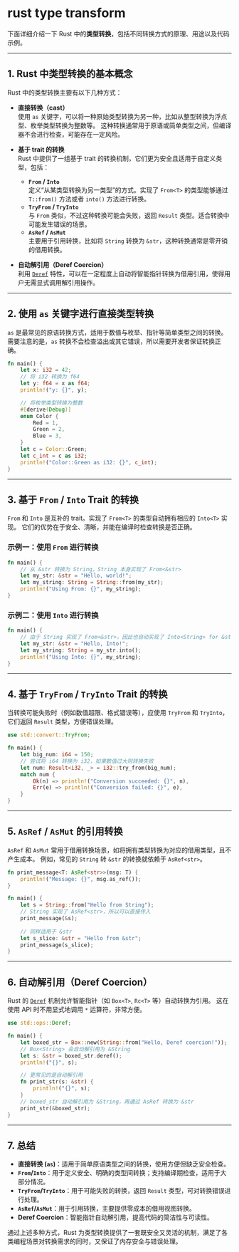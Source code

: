 # rust type transform

下面详细介绍一下 Rust 中的**类型转换**，包括不同转换方式的原理、用途以及代码示例。

---

## 1. Rust 中类型转换的基本概念

Rust 中的类型转换主要有以下几种方式：

- **直接转换（cast）**  
  使用 `as` 关键字，可以将一种原始类型转换为另一种，比如从整型转换为浮点型、枚举类型转换为整数等。
  这种转换通常用于原语或简单类型之间，但编译器不会进行检查，可能存在一定风险。

- **基于 trait 的转换**  
  Rust 中提供了一组基于 trait 的转换机制，它们更为安全且适用于自定义类型，包括：
  - **`From` / `Into`**  
    定义“从某类型转换为另一类型”的方式。实现了 `From<T>` 的类型能够通过 `T::from()` 方法或者 `into()` 方法进行转换。
  - **`TryFrom` / `TryInto`**  
    与 `From` 类似，不过这种转换可能会失败，返回 `Result` 类型。适合转换中可能发生错误的场景。
  - **`AsRef` / `AsMut`**  
    主要用于引用转换，比如将 `String` 转换为 `&str`，这种转换通常是零开销的借用转换。

- **自动解引用（Deref Coercion）**  
  利用 [`Deref`](https://doc.rust-lang.org/std/ops/trait.Deref.html) 特性，可以在一定程度上自动将智能指针转换为借用引用，使得用户无需显式调用解引用操作。

---

## 2. 使用 `as` 关键字进行直接类型转换

`as` 是最常见的原语转换方式，适用于数值与枚举、指针等简单类型之间的转换。
需要注意的是，`as` 转换不会检查溢出或其它错误，所以需要开发者保证转换正确。

```rust:src/as_cast.rs
fn main() {
    let x: i32 = 42;
    // 将 i32 转换为 f64
    let y: f64 = x as f64;
    println!("y: {}", y);

    // 将枚举类型转换为整数
    #[derive(Debug)]
    enum Color {
        Red = 1,
        Green = 2,
        Blue = 3,
    }
    let c = Color::Green;
    let c_int = c as i32;
    println!("Color::Green as i32: {}", c_int);
}
```

---

## 3. 基于 `From` / `Into` Trait 的转换

`From` 和 `Into` 是互补的 trait。实现了 `From<T>` 的类型自动拥有相应的 `Into<T>` 实现。
它们的优势在于安全、清晰，并能在编译时检查转换是否正确。

### 示例一：使用 `From` 进行转换

```rust:src/from_into.rs
fn main() {
    // 从 &str 转换为 String，String 本身实现了 From<&str>
    let my_str: &str = "Hello, world!";
    let my_string: String = String::from(my_str);
    println!("Using From: {}", my_string);
}
```

### 示例二：使用 `Into` 进行转换

```rust:src/from_into_into.rs
fn main() {
    // 由于 String 实现了 From<&str>，因此也自动实现了 Into<String> for &str
    let my_str: &str = "Hello, Into!";
    let my_string: String = my_str.into();
    println!("Using Into: {}", my_string);
}
```

---

## 4. 基于 `TryFrom` / `TryInto` Trait 的转换

当转换可能失败时（例如数值超限、格式错误等），应使用 `TryFrom` 和 `TryInto`，它们返回 `Result` 类型，方便错误处理。

```rust:src/try_from.rs
use std::convert::TryFrom;

fn main() {
    let big_num: i64 = 150;
    // 尝试将 i64 转换为 i32，如果数值过大则转换失败
    let num: Result<i32, _> = i32::try_from(big_num);
    match num {
        Ok(n) => println!("Conversion succeeded: {}", n),
        Err(e) => println!("Conversion failed: {}", e),
    }
}
```

---

## 5. `AsRef` / `AsMut` 的引用转换

`AsRef` 和 `AsMut` 常用于借用转换场景，如将拥有类型转换为对应的借用类型，且不产生成本。
例如，常见的 `String` 转 `&str` 的转换就依赖于 `AsRef<str>`。

```rust:src/as_ref_as_mut.rs
fn print_message<T: AsRef<str>>(msg: T) {
    println!("Message: {}", msg.as_ref());
}

fn main() {
    let s = String::from("Hello from String");
    // String 实现了 AsRef<str>，所以可以直接传入
    print_message(&s);
    
    // 同样适用于 &str
    let s_slice: &str = "Hello from &str";
    print_message(s_slice);
}
```

---

## 6. 自动解引用（Deref Coercion）

Rust 的 [`Deref`](https://doc.rust-lang.org/std/ops/trait.Deref.html) 机制允许智能指针（如 `Box<T>`, `Rc<T>` 等）自动转换为引用。
这在使用 API 时不用显式地调用 `*` 运算符，非常方便。

```rust:src/deref_coercion.rs
use std::ops::Deref;

fn main() {
    let boxed_str = Box::new(String::from("Hello, Deref coercion!"));
    // Box<String> 会自动解引用为 &String
    let s: &str = boxed_str.deref();
    println!("{}", s);

    // 更常见的是自动解引用
    fn print_str(s: &str) {
        println!("{}", s);
    }
    // boxed_str 自动解引用为 &String，再通过 AsRef 转换为 &str
    print_str(&boxed_str);
}
```

---

## 7. 总结

- **直接转换 (`as`)**：适用于简单原语类型之间的转换，使用方便但缺乏安全检查。
- **`From`/`Into`**：用于定义安全、明确的类型间转换；支持编译期检查，适用于大部分情况。
- **`TryFrom`/`TryInto`**：用于可能失败的转换，返回 `Result` 类型，可对转换错误进行处理。
- **`AsRef`/`AsMut`**：用于引用转换，主要提供零成本的借用视图转换。
- **Deref Coercion**：智能指针自动解引用，提高代码的简洁性与可读性。

通过上述多种方式，Rust 为类型转换提供了一套既安全又灵活的机制，满足了各类编程场景对转换需求的同时，又保证了内存安全与错误处理。
